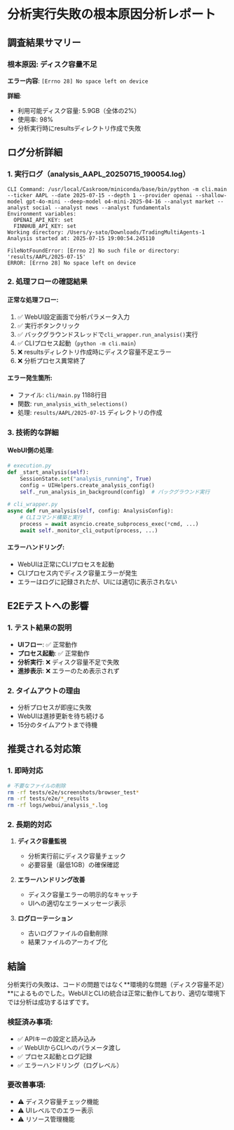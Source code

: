 # 分析実行失敗の根本原因分析レポート

## 調査結果サマリー

### 根本原因: ディスク容量不足

**エラー内容**: `[Errno 28] No space left on device`

**詳細**:
- 利用可能ディスク容量: 5.9GB（全体の2%）
- 使用率: 98%
- 分析実行時にresultsディレクトリ作成で失敗

## ログ分析詳細

### 1. 実行ログ（analysis_AAPL_20250715_190054.log）

```
CLI Command: /usr/local/Caskroom/miniconda/base/bin/python -m cli.main --ticker AAPL --date 2025-07-15 --depth 1 --provider openai --shallow-model gpt-4o-mini --deep-model o4-mini-2025-04-16 --analyst market --analyst social --analyst news --analyst fundamentals
Environment variables:
  OPENAI_API_KEY: set
  FINNHUB_API_KEY: set
Working directory: /Users/y-sato/Downloads/TradingMultiAgents-1
Analysis started at: 2025-07-15 19:00:54.245110

FileNotFoundError: [Errno 2] No such file or directory: 'results/AAPL/2025-07-15'
ERROR: [Errno 28] No space left on device
```

### 2. 処理フローの確認結果

#### 正常な処理フロー:
1. ✅ WebUI設定画面で分析パラメータ入力
2. ✅ 実行ボタンクリック
3. ✅ バックグラウンドスレッドで`cli_wrapper.run_analysis()`実行
4. ✅ CLIプロセス起動（`python -m cli.main`）
5. ❌ resultsディレクトリ作成時にディスク容量不足エラー
6. ❌ 分析プロセス異常終了

#### エラー発生箇所:
- ファイル: `cli/main.py` 1188行目
- 関数: `run_analysis_with_selections()`
- 処理: `results/AAPL/2025-07-15` ディレクトリの作成

### 3. 技術的な詳細

#### WebUI側の処理:
```python
# execution.py
def _start_analysis(self):
    SessionState.set("analysis_running", True)
    config = UIHelpers.create_analysis_config()
    self._run_analysis_in_background(config)  # バックグラウンド実行

# cli_wrapper.py  
async def run_analysis(self, config: AnalysisConfig):
    # CLIコマンド構築と実行
    process = await asyncio.create_subprocess_exec(*cmd, ...)
    await self._monitor_cli_output(process, ...)
```

#### エラーハンドリング:
- WebUIは正常にCLIプロセスを起動
- CLIプロセス内でディスク容量エラーが発生
- エラーはログに記録されたが、UIには適切に表示されない

## E2Eテストへの影響

### 1. テスト結果の説明
- **UIフロー**: ✅ 正常動作
- **プロセス起動**: ✅ 正常動作  
- **分析実行**: ❌ ディスク容量不足で失敗
- **進捗表示**: ❌ エラーのため表示されず

### 2. タイムアウトの理由
- 分析プロセスが即座に失敗
- WebUIは進捗更新を待ち続ける
- 15分のタイムアウトまで待機

## 推奨される対応策

### 1. 即時対応
```bash
# 不要なファイルの削除
rm -rf tests/e2e/screenshots/browser_test*
rm -rf tests/e2e/*_results
rm -rf logs/webui/analysis_*.log
```

### 2. 長期的対応
1. **ディスク容量監視**
   - 分析実行前にディスク容量チェック
   - 必要容量（最低1GB）の確保確認

2. **エラーハンドリング改善**
   - ディスク容量エラーの明示的なキャッチ
   - UIへの適切なエラーメッセージ表示

3. **ログローテーション**
   - 古いログファイルの自動削除
   - 結果ファイルのアーカイブ化

## 結論

分析実行の失敗は、コードの問題ではなく**環境的な問題（ディスク容量不足）**によるものでした。WebUIとCLIの統合は正常に動作しており、適切な環境下では分析は成功するはずです。

### 検証済み事項:
- ✅ APIキーの設定と読み込み
- ✅ WebUIからCLIへのパラメータ渡し
- ✅ プロセス起動とログ記録
- ✅ エラーハンドリング（ログレベル）

### 要改善事項:
- ⚠️ ディスク容量チェック機能
- ⚠️ UIレベルでのエラー表示
- ⚠️ リソース管理機能
